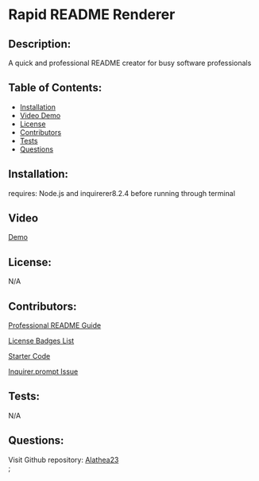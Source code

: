 # Rapid README Renderer

  ## Description:
  
A quick and professional README creator for busy software professionals

  ## Table of Contents:
  * [Installation](#installation)
  * [Video Demo](#video)
  * [License](#license)
  * [Contributors](#contributors)
 * [Tests](#tests)
  * [Questions](#questions)
  
## Installation:

requires: Node.js and inquirerer8.2.4 before running through terminal

## Video

[Demo](./assets/READMEdemo.webm)

## License:

N/A

## Contributors:

[Professional README Guide](https://coding-boot-camp.github.io/full-stack/github/professional-readme-guide)

[License Badges List](https://gist.github.com/qvil/5e3ed56c26d784e51424621119cc4028)

[Starter Code](https://github.com/coding-boot-camp/potential-enigma)

[Inquirer.prompt Issue](https://stackoverflow.com/questions/62860243/inquirer-prompt-exiting-without-an-answer)

## Tests:

N/A

## Questions:

Visit Github repository: [Alathea23](https://github.com/alathea23/Rapid-READme-Renderer.git)  
;